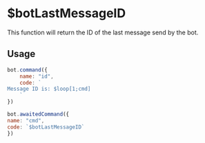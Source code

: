 # $botLastMessageID

This function will return the ID of the last message send by the bot.

## Usage

```javascript
bot.command({
    name: "id",
    code: `
Message ID is: $loop[1;cmd]
    `
})

bot.awaitedCommand({
name: "cmd",
code: `$botLastMessageID`
})
```

